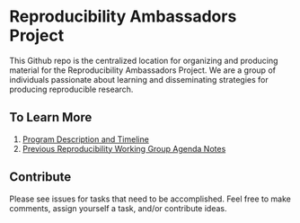 
# Reproducibility Ambassadors Project

This Github repo is the centralized location for organizing and producing material for the Reproducibility Ambassadors Project. We are a group of individuals passionate about learning and disseminating strategies for producing reproducible research.

## To Learn More

1. [Program Description and Timeline](https://docs.google.com/document/d/1yZigtjOY-5iQ6FPzHQhcftKnOCpYMlonJaBhuF-wwNk/edit?usp=sharing)
2. [Previous Reproducibility Working Group Agenda Notes](https://docs.google.com/document/d/1zu7-O9NE6AxFhC7L6cWTk8KUDmzivQL25QTnltt8jmc/edit?usp=sharing)

## Contribute

Please see issues for tasks that need to be accomplished.  Feel free to make comments, assign yourself a task, and/or contribute ideas.  
